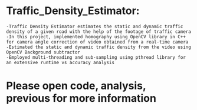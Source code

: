 # Traffic_Density_Estimator:
    -Traffic Density Estimator estimates the static and dynamic traffic density of a given road with the help of the footage of traffic camera
    -In this project, implemented homography using OpenCV library in C++ for camera angle correction of video obtained from a real-time camera
    -Estimated the static and dynamic traffic density from the video using OpenCV Background subtractor
    -Employed multi-threading and sub-sampling using pthread library for an extensive runtime vs accuracy analysis

# Please open code, analysis, previous for more information

